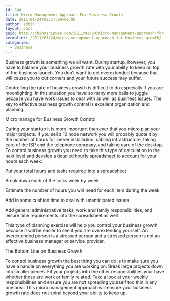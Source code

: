 ```yaml
---
id: 508
title: Micro Management Approach For Business Growth
date: 2011-01-24T02:17:00+00:00
author: admin
layout: post
guid: http://chinashipweb.com/2011/01/24/micro-management-approach-for-business-growth/
permalink: /2011/01/24/micro-management-approach-for-business-growth/
categories:
  - Business
---
```

Business growth is something we all want. During startup, however, you have to balance your business growth rate with your ability to keep on top of the business launch. You don&#8217;t want to get overextended because that will cause you to cut corners and your future success may suffer.

Controlling the rate of business growth is difficult to do especially if you are moonlighting. In this situation you have so many more balls to juggle because you have work issues to deal with as well as business issues. The key to effective business growth control is excellent organization and planning.

Micro manage for Business Growth Control

During your startup it is more important than ever that you micro plan your major projects. If you sell a 10 node network you will probably quote it by the number of hours for server installation, cabling infrastructure, taking care of the ISP and the telephone company, and taking care of the desktop. To control business growth you need to take this type of calculation to the next level and develop a detailed hourly spreadsheet to account for your hours each week:

Put your total hours and tasks required into a spreadsheet
  
Break down each of the tasks week by week
  
Estimate the number of hours you will need for each item during the week
  
Add in some cushion time to deal with unanticipated issues
  
Add general administrative tasks, work and family responsibilities, and leisure time requirements into the spreadsheet as well 

This type of planning exercise will help you control your business growth because it will be easier to see if you are overextending yourself. An overextended person is a stressed person and a stressed person is not an effective business manager or service provider. 

The Bottom Line on Business Growth

To control business growth the best thing you can do is to make sure you have a handle on everything you are working on. Break large projects down into smaller pieces. Fit your projects into the other responsibilities your have whether those are work or family related. Take a look at your weekly responsibilities and ensure you are not spreading yourself too thin in any one area. This micro management approach will ensure your business growth rate does not spiral beyond your ability to keep up.